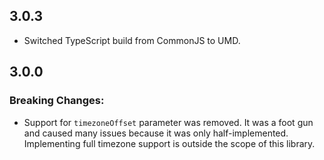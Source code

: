 ## 3.0.3

- Switched TypeScript build from CommonJS to UMD.

## 3.0.0

### Breaking Changes:

- Support for `timezoneOffset` parameter was removed. It was a foot gun and caused many issues because it was only half-implemented. Implementing full timezone support is outside the scope of this library.
